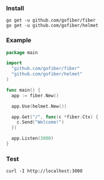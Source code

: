 ### Install
```
go get -u github.com/gofiber/fiber
go get -u github.com/gofiber/helmet
```
### Example
```go
package main

import 
  "github.com/gofiber/fiber"
  "github.com/gofiber/helmet"
)

func main() {
  app := fiber.New()

  app.Use(helmet.New())

  app.Get("/", func(c *fiber.Ctx) {
    c.Send("Welcome!")
  })

  app.Listen(3000)
}
```
### Test
```curl
curl -I http://localhost:3000
```
